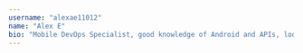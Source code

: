 ```yaml
---
username: "alexae11012"
name: "Alex E"
bio: "Mobile DevOps Specialist, good knowledge of Android and APIs, looking to expand Java skills"
---
```

